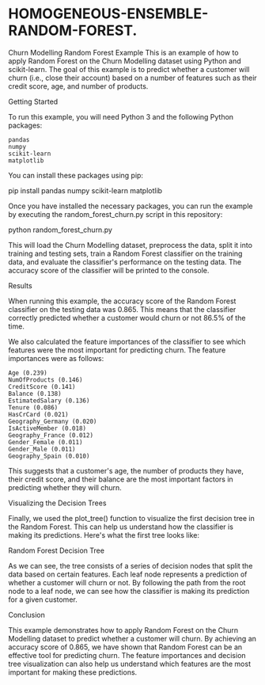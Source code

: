# HOMOGENEOUS-ENSEMBLE-RANDOM-FOREST.


Churn Modelling Random Forest Example
This is an example of how to apply Random Forest on the Churn Modelling dataset using Python and scikit-learn. The goal of this example is to predict whether a customer will churn (i.e., close their account) based on a number of features such as their credit score, age, and number of products.


Getting Started

To run this example, you will need Python 3 and the following Python packages:

    pandas
    numpy
    scikit-learn
    matplotlib

You can install these packages using pip:

pip install pandas numpy scikit-learn matplotlib

Once you have installed the necessary packages, you can run the example by executing the random_forest_churn.py script in this repository:

python random_forest_churn.py

This will load the Churn Modelling dataset, preprocess the data, split it into training and testing sets, train a Random Forest classifier on the training data, and evaluate the classifier's performance on the testing data. The accuracy score of the classifier will be printed to the console.


Results

When running this example, the accuracy score of the Random Forest classifier on the testing data was 0.865. This means that the classifier correctly predicted whether a customer would churn or not 86.5% of the time.

We also calculated the feature importances of the classifier to see which features were the most important for predicting churn. The feature importances were as follows:

    Age (0.239)
    NumOfProducts (0.146)
    CreditScore (0.141)
    Balance (0.138)
    EstimatedSalary (0.136)
    Tenure (0.086)
    HasCrCard (0.021)
    Geography_Germany (0.020)
    IsActiveMember (0.018)
    Geography_France (0.012)
    Gender_Female (0.011)
    Gender_Male (0.011)
    Geography_Spain (0.010)

This suggests that a customer's age, the number of products they have, their credit score, and their balance are the most important factors in predicting whether they will churn.

Visualizing the Decision Trees

Finally, we used the plot_tree() function to visualize the first decision tree in the Random Forest. This can help us understand how the classifier is making its predictions. Here's what the first tree looks like:

Random Forest Decision Tree

As we can see, the tree consists of a series of decision nodes that split the data based on certain features. Each leaf node represents a prediction of whether a customer will churn or not. By following the path from the root node to a leaf node, we can see how the classifier is making its prediction for a given customer.

Conclusion

This example demonstrates how to apply Random Forest on the Churn Modelling dataset to predict whether a customer will churn. By achieving an accuracy score of 0.865, we have shown that Random Forest can be an effective tool for predicting churn. The feature importances and decision tree visualization can also help us understand which features are the most important for making these predictions.
